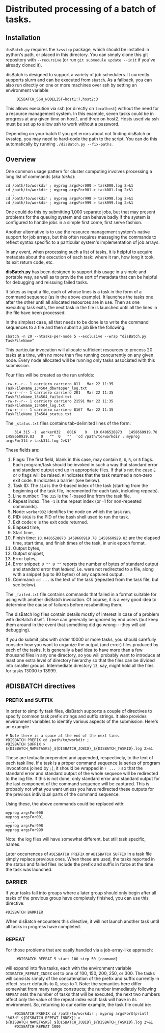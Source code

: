 Distributed processing of a batch of tasks.
===========================================

## Installation

`disBatch.py` requires the `kvsstcp` package, which should be installed in python's path, or placed in this directory.
You can simply clone this git repository with `--recursive` (or run `git submodule update --init` if you've already cloned it).

disBatch is designed to support a variety of job schedulers.
It currently supports slurm and can be executed from `sbatch`.
As a fallback, you can also run directly on one or more machines over ssh by setting an environment variable:

         DISBATCH_SSH_NODELIST=host1:7,host2:3

This allows execution via ssh (or directly on `localhost`) without the need for a resource management system.
In this example, seven tasks could be in progress at any given time on host1, and three on host2.
Hosts used via ssh must be set up to allow ssh to work without a password.

Depending on your batch If you get errors about not finding disBatch or kvsstcp, you may need to hard-code the path to the script.
You can do this automatically by running `./disBatch.py --fix-paths`.

## Overview

One common usage pattern for cluster computing involves processing a
long list of commands (aka *tasks*):

    cd /path/to/workdir ; myprog argsFor000 > task000.log 2>&1
    cd /path/to/workdir ; myprog argsFor001 > task001.log 2>&1
     ... 
    cd /path/to/workdir ; myprog argsFor998 > task998.log 2>&1
    cd /path/to/workdir ; myprog argsFor999 > task999.log 2>&1

One could do this by submitting 1,000 separate jobs, but that may
present problems for the queuing system and can behave badly if the
system is configured to handle jobs in a simple first come, first serve
fashion.

Another alternative is to use the resource management system's native
support for job arrays, but this often requires massaging the commands
to reflect syntax specific to a particular system's implementation of
job arrays.

In any event, when processing such a list of tasks, it is helpful to
acquire metadata about the execution of each task: where it ran, how
long it took, its exit return code, etc.

**disBatch.py** has been designed to support this usage in a simple and
portable way, as well as to provide the sort of metadata that can be
helpful for debugging and reissuing failed tasks.

It takes as input a file, each of whose lines is a task in the form of a
command sequence (as in the above example). It launches the tasks one
after the other until all allocated resources are in use. Then as one
executing task exits, the next task in the file is launched until all
the lines in the file have been processed.

In the simplest case, all that needs to be done is to write the command
sequences to a file and then submit a job like the following:

    sbatch -n 20 --ntasks-per-node 5 --exclusive --wrap "disBatch.py TaskFileName"

This particular invocation will allocate sufficient resources to process
20 tasks at a time, with no more than five running concurrently on any
given node. Every node allocated will be running only tasks associated
with this submission.

Four files will be created as the run unfolds:

    -rw-r--r-- 1 carriero carriero 811   Mar 22 11:35 TaskFileName_134504_dbwrapper_log.txt
    -rw-r--r-- 1 carriero carriero 201   Mar 22 11:35 TaskFileName_134504_failed.txt
    -rw-r--r-- 1 carriero carriero 21591 Mar 22 11:35 TaskFileName_134504_log.txt
    -rw-r--r-- 1 carriero carriero 8167  Mar 22 11:35 TaskFileName_134504_status.txt

The `_status.txt` files contains tab-delimited lines of the form:

     	314	315	-1	worker032	8016	0	10.0486528873	1458660919.78	1458660929.83	0	""	0	""	'cd /path/to/workdir ; myprog argsFor314 > task314.log 2>&1'

These fields are:

  1. Flags: The first field, blank in this case, may contain `E`, `O`, `R`, or `B` flags.
     Each program/task should be invoked in such a way that standard error
     and standard output end up in appropriate files. If that's not the case
     `E` or `O` flags will be raised. `R` indicates that the task
     returned a non-zero exit code. `B` indicates a barrier (see below).
  1. Task ID: The `314` is the 0-based index of the task (starting from the beginning of the task file, incremented for each task, including repeats).
  1. Line number: The `315` is the 1-based line from the task file.
  1. Repeat index: The `-1` is the repeat index (or -1 for non-repeated commands).
  1. Node: `worker032` identifies the node on which the task ran.
  1. PID: `8016` is the PID of the bash shell used to run the task.
  1. Exit code: `0` is the exit code returned.
  1. Elapsed time,
  1. Start time,
  1. Finish time: `10.0486528873 1458660919.78 1458660929.83` are the elapsed time, start time, and finish times of the task, in unix epoch format.
  1. Output bytes,
  1. Output snippet,
  1. Error bytes,
  1. Error snippet: `0 "" 0 ""` reports the number of bytes of standard output and standard
     error that *leaked*, i.e. were not redirected to a file, along with a snippet (up to 80 bytes) of any captured output.
  1. Command: `cd ...` is the text of the task (repeated from the task file, but see below).

The `_failed.txt` file contains commands that failed in a format
suitable for using with another disBatch invocation. Of course, it is a
very good idea to determine the cause of failures before resubmitting
them.

The disBatch log files contain details mostly of interest in case of a
problem with disBatch itself. These can generally be ignored by end
users (but keep them around in the event that something did go
wrong---they will aid debugging).

If you do submit jobs with order 10000 or more tasks, you should
carefully consider how you want to organize the output (and error) files
produced by each of the tasks. It is generally a bad idea to have more
than a few thousand files in any one directory, so you will probably
want to introduce at least one extra level of directory hierarchy so
that the files can be divided into smaller groups. Intermediate
directory `13`, say, might hold all the files for tasks 13000 to
13999.

## \#DISBATCH directives

### PREFIX and SUFFIX

In order to simplify task files, disBatch supports a couple of
directives to specify common task prefix strings and suffix strings. It
also provides environment variables to identify various aspects of the
submission. Here's an example

    # Note there is a space at the end of the next line.
    #DISBATCH PREFIX cd /path/to/workdir ; 
    #DISBATCH SUFFIX > ${DISBATCH_NAMETASKS}_${DISBATCH_JOBID}_${DISBATCH_TASKID}.log 2>&1

These are textually prepended and appended, respectively, to the text of
each task line. If a task is a proper command sequence (a series of
program invocations joined by `;`), it should be wrapped in `( ...
)` so that the standard error and standard output of the whole sequece
will be redirected to the log file. If this is not done, only standard
error and standard output for the last component of the command sequence
will be captured. This is probably not what you want unless you have
redirected these outputs for the previous individual parts of the
command sequence.

Using these, the above commands could be replaced with:

    myprog argsFor000
    myprog argsFor001
     ... 
    myprog argsFor998
    myprog argsFor999

Note: the log files will have somewhat different, but still task
specific, names.

Later occurrences of `#DISBATCH PREFIX` or `#DISBATCH SUFFIX` in a task
file simply replace previous ones. When these are used, the tasks
reported in the status and failed files include the prefix and suffix in
force at the time the task was launched.

### BARRIER

If your tasks fall into groups where a later group should only begin
after all tasks of the previous group have completely finished, you can
use this directive:

    #DISBATCH BARRIER

When disBatch encounters this directive, it will not launch another task
until all tasks in progress have completed.

### REPEAT

For those problems that are easily handled via a job-array-like approach:

         #DISBATCH REPEAT 5 start 100 step 50 [command]

will expand into five tasks, each with the environment variable
`DISBATCH_REPEAT_INDEX` set to one of 100, 150, 200, 250, or 300.
The tasks will consists simply of the concatenation of the prefix
and suffix currently in effect. `start` defaults to 0, `step`
to 1. Note: the semantics here differ somewhat from many range
constructs; the number immediately following `REPEAT` sets the
number of tasks that will be executed, the next two numbers affect
only the value of the repeat index each task will have in its
environment. So, returning to our earlier example, the task file
could be:

        #DISBATCH PREFIX cd /path/to/workdir ; myprog argsFor$(printf "%03d" ${DISBATCH_REPEAT_INDEX}) > ${DISBATCH_NAMETASKS}_${DISBATCH_JOBID}_${DISBATCH_TASKID}.log 2>&1
        #DISBATCH REPEAT 1000
